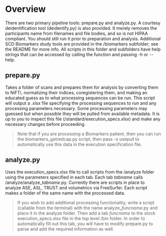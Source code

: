 
# Overview

There are two primary pipeline tools: prepare.py and analyze.py. A courtesy deidentification tool (deidentify.py) is also provided. It merely removes the participants name from filenames and file bodies, and so is not HIPAA compliant. You should still run it prior to preparation and analysis. Additional SCD Biomarkers study tools are provided in the /biomarkers subfolder; see the README for more info. All scripts in this folder and subfolders have help strings that can be accessed by calling the function and passing -h or --help.

## prepare.py
Takes a folder of scans and prepares them for analysis by converting them to NiFTi, normalizing their indices, coregistering them, and making an educated guess as to what processing sequences can be run. This script will output a .xlsx file specifying the processing sequences to run and any processing parameters necessary. Some processing parameters may guessed but when possible they will be pulled from available metadata. It is up to you to inspect this file (/standard/execution_specs.xlsx) and make any necessary changes before proceeding.
>Note that if you are processing a Biomarkers patient, then you can run the biomarkers_getredcap.py script, then pass -s usepull to automatically use this data in the execution specification file.

## analyze.py

Uses the execution_specs.xlsx file to call scripts from the /analyze folder using the parameters specified in each tab. Each tab *tabname* calls /analyze/analyze_*tabname*.py. Currently there are scripts in place to analyze ASE, ASL, TRUST and volumetrics via FreeSurfer. Each script makes a folder of the same name with the processed data.
>If you wish to add additional processing functionality, write a script (callable from the terminal) with the name analyze_*funcname*.py and place it in the analyze folder. Then add a tab *funcname* to the stock execution_specs.xlsx file in the top level /bin folder. In order to automatically fill out this tab, you will have to modify prepare.py to parse and add the required information as well.